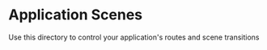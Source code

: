 # Application Scenes

Use this directory to control your application's routes and scene transitions
